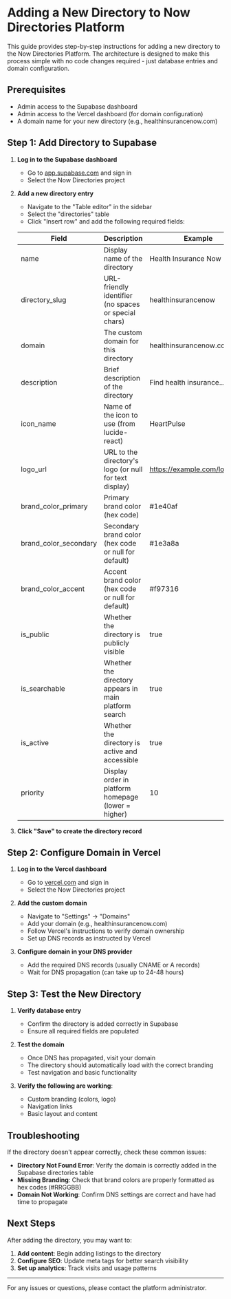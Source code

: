 # Adding a New Directory to Now Directories Platform

This guide provides step-by-step instructions for adding a new directory to the Now Directories Platform. The architecture is designed to make this process simple with no code changes required - just database entries and domain configuration.

## Prerequisites

- Admin access to the Supabase dashboard
- Admin access to the Vercel dashboard (for domain configuration)
- A domain name for your new directory (e.g., healthinsurancenow.com)

## Step 1: Add Directory to Supabase

1. **Log in to the Supabase dashboard**
   - Go to [app.supabase.com](https://app.supabase.com) and sign in
   - Select the Now Directories project

2. **Add a new directory entry**
   - Navigate to the "Table editor" in the sidebar
   - Select the "directories" table
   - Click "Insert row" and add the following required fields:

   | Field                 | Description                                             | Example                   |
   |-----------------------|---------------------------------------------------------|---------------------------|
   | name                  | Display name of the directory                           | Health Insurance Now      |
   | directory_slug        | URL-friendly identifier (no spaces or special chars)    | healthinsurancenow        |
   | domain                | The custom domain for this directory                    | healthinsurancenow.com    |
   | description           | Brief description of the directory                      | Find health insurance...  |
   | icon_name             | Name of the icon to use (from lucide-react)             | HeartPulse                |
   | logo_url              | URL to the directory's logo (or null for text display)  | https://example.com/logo.png |
   | brand_color_primary   | Primary brand color (hex code)                          | #1e40af                   |
   | brand_color_secondary | Secondary brand color (hex code or null for default)    | #1e3a8a                   |
   | brand_color_accent    | Accent brand color (hex code or null for default)       | #f97316                   |
   | is_public             | Whether the directory is publicly visible               | true                      |
   | is_searchable         | Whether the directory appears in main platform search   | true                      |
   | is_active             | Whether the directory is active and accessible          | true                      |
   | priority              | Display order in platform homepage (lower = higher)     | 10                        |

3. **Click "Save" to create the directory record**

## Step 2: Configure Domain in Vercel

1. **Log in to the Vercel dashboard**
   - Go to [vercel.com](https://vercel.com) and sign in
   - Select the Now Directories project

2. **Add the custom domain**
   - Navigate to "Settings" → "Domains"
   - Add your domain (e.g., healthinsurancenow.com)
   - Follow Vercel's instructions to verify domain ownership
   - Set up DNS records as instructed by Vercel

3. **Configure domain in your DNS provider**
   - Add the required DNS records (usually CNAME or A records)
   - Wait for DNS propagation (can take up to 24-48 hours)

## Step 3: Test the New Directory

1. **Verify database entry**
   - Confirm the directory is added correctly in Supabase
   - Ensure all required fields are populated

2. **Test the domain**
   - Once DNS has propagated, visit your domain
   - The directory should automatically load with the correct branding
   - Test navigation and basic functionality

3. **Verify the following are working**:
   - Custom branding (colors, logo)
   - Navigation links
   - Basic layout and content

## Troubleshooting

If the directory doesn't appear correctly, check these common issues:

- **Directory Not Found Error**: Verify the domain is correctly added in the Supabase directories table
- **Missing Branding**: Check that brand colors are properly formatted as hex codes (#RRGGBB)
- **Domain Not Working**: Confirm DNS settings are correct and have had time to propagate

## Next Steps

After adding the directory, you may want to:

1. **Add content**: Begin adding listings to the directory
2. **Configure SEO**: Update meta tags for better search visibility
3. **Set up analytics**: Track visits and usage patterns

---

For any issues or questions, please contact the platform administrator.
